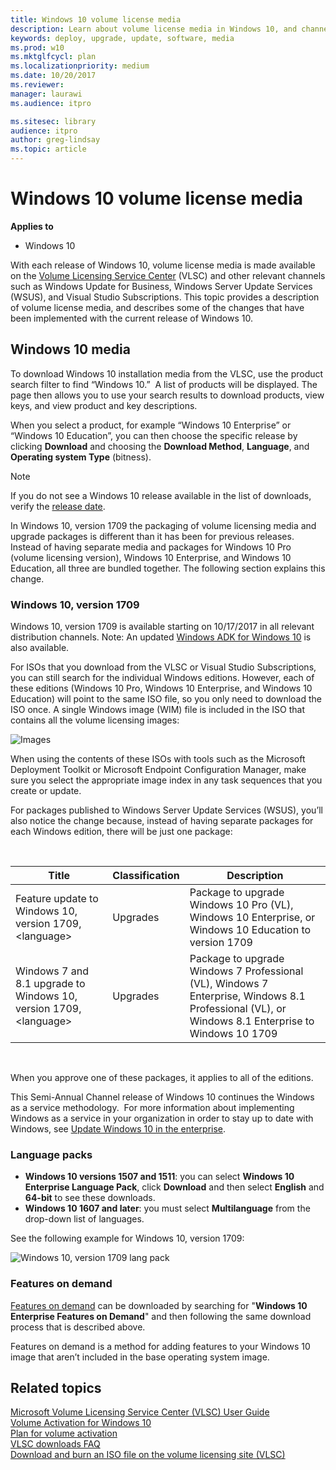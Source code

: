 ```yaml
---
title: Windows 10 volume license media
description: Learn about volume license media in Windows 10, and channels such as the Volume License Service Center (VLSC).
keywords: deploy, upgrade, update, software, media
ms.prod: w10
ms.mktglfcycl: plan
ms.localizationpriority: medium
ms.date: 10/20/2017
ms.reviewer: 
manager: laurawi
ms.audience: itpro

ms.sitesec: library
audience: itpro
author: greg-lindsay
ms.topic: article
---
```


# Windows 10 volume license media


**Applies to**

-   Windows 10

With each release of Windows 10, volume license media is made available on the [Volume Licensing Service Center](https://www.microsoft.com/vlsc) (VLSC) and other relevant channels such as Windows Update for Business, Windows Server Update Services (WSUS), and Visual Studio Subscriptions. This topic provides a description of volume license media, and describes some of the changes that have been implemented with the current release of Windows 10.

## Windows 10 media

To download Windows 10 installation media from the VLSC, use the product search filter to find “Windows 10.”  A list of products will be displayed. The page then allows you to use your search results to download products, view keys, and view product and key descriptions.

When you select a product, for example “Windows 10 Enterprise” or “Windows 10 Education”, you can then choose the specific release by clicking **Download** and choosing the **Download Method**, **Language**, and **Operating system Type** (bitness).

> [!NOTE]
> If you do not see a Windows 10 release available in the list of downloads, verify the [release date](https://technet.microsoft.com/windows/release-info.aspx).

In Windows 10, version 1709 the packaging of volume licensing media and upgrade packages is different than it has been for previous releases. Instead of having separate media and packages for Windows 10 Pro (volume licensing version), Windows 10 Enterprise, and Windows 10 Education, all three are bundled together. The following section explains this change.

### Windows 10, version 1709

Windows 10, version 1709 is available starting on 10/17/2017 in all relevant distribution channels. Note: An updated [Windows ADK for Windows 10](https://developer.microsoft.com/en-us/windows/hardware/windows-assessment-deployment-kit) is also available.

For ISOs that you download from the VLSC or Visual Studio Subscriptions, you can still search for the individual Windows editions. However, each of these editions (Windows 10 Pro, Windows 10 Enterprise, and Windows 10 Education) will point to the same ISO file, so you only need to download the ISO once. A single Windows image (WIM) file is included in the ISO that contains all the volume licensing images:

![Images](images/table01.png)

When using the contents of these ISOs with tools such as the Microsoft Deployment Toolkit or Microsoft Endpoint Configuration Manager, make sure you select the appropriate image index in any task sequences that you create or update.

For packages published to Windows Server Update Services (WSUS), you’ll also notice the change because, instead of having separate packages for each Windows edition, there will be just one package:

<br>

| Title | Classification | Description |
| --- | --- | --- |
| Feature update to Windows 10, version 1709, \<language\> | Upgrades | Package to upgrade Windows 10 Pro (VL), Windows 10 Enterprise, or Windows 10 Education to version 1709 |
| Windows 7 and 8.1 upgrade to Windows 10, version 1709, \<language\> | Upgrades | Package to upgrade Windows 7 Professional (VL), Windows 7 Enterprise, Windows 8.1 Professional (VL), or Windows 8.1 Enterprise to Windows 10 1709 |

<br>

When you approve one of these packages, it applies to all of the editions.

This Semi-Annual Channel release of Windows 10 continues the Windows as a service methodology.  For more information about implementing Windows as a service in your organization in order to stay up to date with Windows, see [Update Windows 10 in the enterprise](https://aka.ms/waas).


### Language packs

- **Windows 10 versions 1507 and 1511**: you can select **Windows 10 Enterprise Language Pack**, click **Download** and then select **English** and **64-bit** to see these downloads. 
- **Windows 10 1607 and later**: you must select **Multilanguage** from the drop-down list of languages.

See the following example for Windows 10, version 1709:

![Windows 10, version 1709 lang pack](images/lang-pack-1709.png)

### Features on demand

[Features on demand](https://blogs.technet.microsoft.com/mniehaus/2015/08/31/adding-features-including-net-3-5-to-windows-10/) can be downloaded by searching for "**Windows 10 Enterprise Features on Demand**" and then following the same download process that is described above.

Features on demand is a method for adding features to your Windows 10 image that aren’t included in the base operating system image.


## Related topics

[Microsoft Volume Licensing Service Center (VLSC) User Guide](https://www.microsoft.com/download/details.aspx?id=10585)
<br>[Volume Activation for Windows 10](https://docs.microsoft.com/windows/deployment/volume-activation/volume-activation-windows-10)
<br>[Plan for volume activation](https://docs.microsoft.com/windows/deployment/volume-activation/plan-for-volume-activation-client)
<br>[VLSC downloads FAQ](https://www.microsoft.com/Licensing/servicecenter/Help/FAQDetails.aspx?id=150)
<br>[Download and burn an ISO file on the volume licensing site (VLSC)](https://support.microsoft.com/help/2472143/download-and-burn-an-iso-file-on-the-volume-licensing-site-vlsc)


 

 





